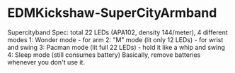 # EDMKickshaw-SuperCityArmband

Supercityband
Spec: total 22 LEDs (APA102, density 144/meter), 4 different modes
1: Wonder mode - for arm
2: "M" mode (lit only 12 LEDs) - for wrist and swing
3: Pacman mode (lit full 22 LEDs) - hold it like a whip and swing
4: Sleep mode (still consumes battery)
Basically, remove batteries whenever you don't use it.